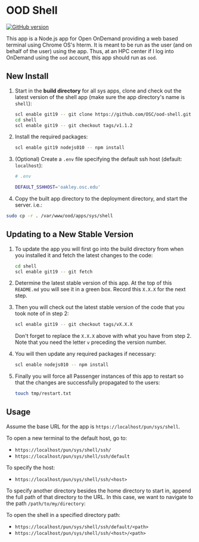 # OOD Shell

[![GitHub version](https://badge.fury.io/gh/OSC%2Food-shell.svg)](https://badge.fury.io/gh/OSC%2Food-shell)

This app is a Node.js app for Open OnDemand providing a web based terminal
using Chrome OS's hterm. It is meant to be run as the user (and on behalf of
the user) using the app. Thus, at an HPC center if I log into OnDemand using
the `ood` account, this app should run as `ood`.

## New Install

1.  Start in the **build directory** for all sys apps, clone and check out the
    latest version of the shell app (make sure the app directory's name is
    `shell`):

    ```sh
    scl enable git19 -- git clone https://github.com/OSC/ood-shell.git shell
    cd shell
    scl enable git19 -- git checkout tags/v1.1.2
    ```

2.  Install the required packages:

    ```sh
    scl enable git19 nodejs010 -- npm install
    ```

3.  (Optional) Create a `.env` file specifying the default ssh host (default:
    `localhost`):

    ```sh
    # .env

    DEFAULT_SSHHOST='oakley.osc.edu'
    ```

4. Copy the built app directory to the deployment directory, and start the server. i.e.:

  ```sh
  sudo cp -r . /var/www/ood/apps/sys/shell
  ```

## Updating to a New Stable Version

1.  To update the app you will first go into the build directory from when you
    installed it and fetch the latest changes to the code:

    ```sh
    cd shell
    scl enable git19 -- git fetch
    ```

2.  Determine the latest stable version of this app. At the top of this
    `README.md` you will see it in a green box. Record this `X.X.X` for the
    next step.

3.  Then you will check out the latest stable version of the code that you took
    note of in step 2:

    ```sh
    scl enable git19 -- git checkout tags/vX.X.X
    ```

    Don't forget to replace the `X.X.X` above with what you have from step 2.
    Note that you need the letter `v` preceding the version number.

4.  You will then update any required packages if necessary:

    ```sh
    scl enable nodejs010 -- npm install
    ```

5.  Finally you will force all Passenger instances of this app to restart so
    that the changes are successfully propagated to the users:

    ```sh
    touch tmp/restart.txt
    ```

## Usage

Assume the base URL for the app is `https://localhost/pun/sys/shell`.

To open a new terminal to the default host, go to:

- `https://localhost/pun/sys/shell/ssh/`
- `https://localhost/pun/sys/shell/ssh/default`

To specify the host:

- `https://localhost/pun/sys/shell/ssh/<host>`

To specify another directory besides the home directory to start in, append the
full path of that directory to the URL. In this case, we want to navigate to
the path `/path/to/my/directory`:

To open the shell in a specified directory path:

- `https://localhost/pun/sys/shell/ssh/default/<path>`
- `https://localhost/pun/sys/shell/ssh/<host>/<path>`
